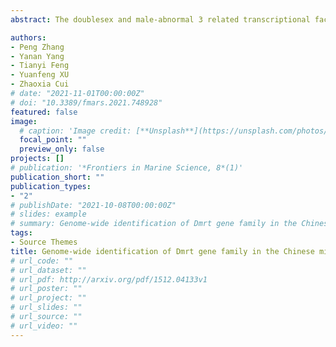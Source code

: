 ```yaml
---
abstract: The doublesex and male-abnormal 3 related transcriptional factor (Dmrt) gene family is an integration of DM domain genes, which are known for regulating sex development prevalently in animal kingdom. Here we made a study of the Dmrt gene family in the Chinese mitten crab Eriocheir sinensis, a decapod whose sex development mechanism still remains a mystery. A multi-transcriptomic analysis identified seven novel and confirmed two known Dmrt genes in the crab. Each EsDmrt gene contained at least one DM domain while an additional oligomerization domain was predicted for E. sinensis Doublesex (EsDsx1 and EsDsx2). Sequence analysis indicated that, the Dmrt genes were highly conserved in different species. Moreover, in adult gonads, most EsDmrt genes exhibited a biased expression to male and both iDmrt1 and Dsx homologs were prominent for an abundant transcription in androgenic gland (AG) relative to testis. The male-biased expression of EsDmrts suggested that, EsDmrts play a vital role in AG development and male sexual characters.  Especially, EsDsx1 was highly respected for its unique alternative splicing (AS) model, which resulted in one common and two male-specific splicing isoforms. Besides, a putative splicing pattern of EsDsx1 pre-mRNA was proposed based on relevant cis- and trans- acting elements. Study of EsDsx1 revealed that, the EsDsx1 might be a key factor in gender pathway and regulated by some upstream genes. Our study on the E. sinensis would provide sights of an ancient and conserved gene family in regulating decapod sex development. And the male-specific splicing pattern of EsDsx1 pre-mRNA would illuminate the mechanism underlying molecular interaction in sex development.

authors:
- Peng Zhang
- Yanan Yang
- Tianyi Feng
- Yuanfeng XU
- Zhaoxia Cui
# date: "2021-11-01T00:00:00Z"
# doi: "10.3389/fmars.2021.748928"
featured: false
image:
  # caption: 'Image credit: [**Unsplash**](https://unsplash.com/photos/jdD8gXaTZsc)'
  focal_point: ""
  preview_only: false
projects: []
# publication: '*Frontiers in Marine Science, 8*(1)'
publication_short: ""
publication_types:
- "2"
# publishDate: "2021-10-08T00:00:00Z"
# slides: example
# summary: Genome-wide identification of Dmrt gene family in the Chinese mitten crab, *Eriocheir sinensis*
tags:
- Source Themes
title: Genome-wide identification of Dmrt gene family in the Chinese mitten crab, Eriocheir sinensis (in prep)
# url_code: ""
# url_dataset: ""
# url_pdf: http://arxiv.org/pdf/1512.04133v1
# url_poster: ""
# url_project: ""
# url_slides: ""
# url_source: ""
# url_video: ""
---
```


